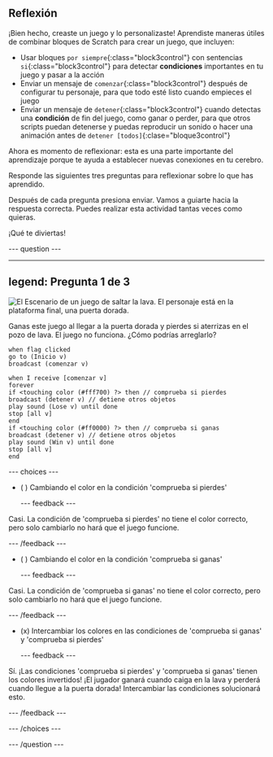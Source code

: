 ## Reflexión

¡Bien hecho, creaste un juego y lo personalizaste! Aprendiste maneras útiles de combinar bloques de Scratch para crear un juego, que incluyen:
+ Usar bloques `por siempre`{:class="block3control"} con sentencias `si`{:class="block3control"} para detectar **condiciones** importantes en tu juego y pasar a la acción
+ Enviar un mensaje de `comenzar`{:class="block3control"} después de configurar tu personaje, para que todo esté listo cuando empieces el juego
+ Enviar un mensaje de `detener`{:class="block3control"} cuando detectas una **condición** de fin del juego, como ganar o perder, para que otros scripts puedan detenerse y puedas reproducir un sonido o hacer una animación antes de `detener [todos]`{:clase="bloque3control"}

Ahora es momento de reflexionar: esta es una parte importante del aprendizaje porque te ayuda a establecer nuevas conexiones en tu cerebro.

Responde las siguientes tres preguntas para reflexionar sobre lo que has aprendido.

Después de cada pregunta presiona enviar. Vamos a guiarte hacia la respuesta correcta. Puedes realizar esta actividad tantas veces como quieras.

¡Qué te diviertas!

--- question ---

---
legend: Pregunta 1 de 3
---

![El Escenario de un juego de saltar la lava. El personaje está en la plataforma final, una puerta dorada.](images/quiz-lava-stage.png)

Ganas este juego al llegar a la puerta dorada y pierdes si aterrizas en el pozo de lava. El juego no funciona. ¿Cómo podrías arreglarlo?

```blocks3
when flag clicked
go to (Inicio v)
broadcast (comenzar v)
```

```blocks3
when I receive [comenzar v]
forever
if <touching color (#fff700) ?> then // comprueba si pierdes
broadcast (detener v) // detiene otros objetos
play sound (Lose v) until done
stop [all v]
end
if <touching color (#ff0000) ?> then // comprueba si ganas
broadcast (detener v) // detiene otros objetos
play sound (Win v) until done
stop [all v]
end
```


--- choices ---

- ( ) Cambiando el color en la condición 'comprueba si pierdes'

  --- feedback ---

Casi. La condición de 'comprueba si pierdes' no tiene el color correcto, pero solo cambiarlo no hará que el juego funcione.

  --- /feedback ---

- ( ) Cambiando el color en la condición 'comprueba si ganas'

  --- feedback ---

Casi. La condición de 'comprueba si ganas' no tiene el color correcto, pero solo cambiarlo no hará que el juego funcione.

  --- /feedback ---

- (x) Intercambiar los colores en las condiciones de 'comprueba si ganas' y 'comprueba si pierdes'

  --- feedback ---

Sí. ¡Las condiciones 'comprueba si pierdes' y 'comprueba si ganas' tienen los colores invertidos! ¡El jugador ganará cuando caiga en la lava y perderá cuando llegue a la puerta dorada! Intercambiar las condiciones solucionará esto.

  --- /feedback ---

--- /choices ---

--- /question ---
